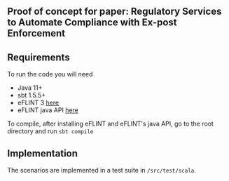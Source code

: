 ## Proof of concept for paper: **Regulatory Services to Automate Compliance with Ex-post Enforcement**

## Requirements

To run the code you will need
* Java 11+
* sbt 1.5.5+
* eFLINT 3 [here](https://gitlab.com/eflint/haskell-implementation)
* eFLINT java API [here](https://gitlab.com/eflint/eflint-actors/java-implementation)

To compile, after installing eFLINT and eFLINT's java API, go to the root directory and run `sbt compile`

## Implementation

The scenarios are implemented in a test suite in `/src/test/scala`.

